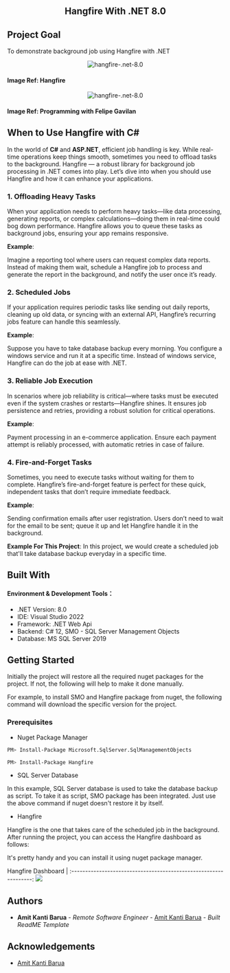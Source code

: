 ﻿<h2 align="center">
    <a style="text-decoration:none;" href="https://github.com/tilamit/hangfire-.net-8.0">
      Hangfire With .NET 8.0
    </a>
    <br/>
</h2>

## Project Goal

To demonstrate background job using Hangfire with .NET

<p align="center">
    <img src="https://i.ibb.co.com/jR3npw9/Screenshot-2024-10-29-160548.png" alt="hangfire-.net-8.0" />
</p>

 <h4>Image Ref: 
  <a style="text-decoration:none;" href="https://www.hangfire.io">
      Hangfire
  </a>
 </h4>

<p align="center">
    <img src="https://i.ibb.co.com/vw0rkZS/Screenshot-2024-10-29-135829.png" alt="hangfire-.net-8.0" />
</p>

 <h4>Image Ref: 
  <a style="text-decoration:none;" href="https://www.youtube.com/watch?v=OkpXpMBUG9c">
      Programming with Felipe Gavilan
  </a>
 </h4>

## When to Use Hangfire with C#

In the world of **C#** and **ASP.NET**, efficient job handling is key. While real-time operations keep things smooth, sometimes you need to offload tasks to the background. Hangfire — a robust library for background job processing in .NET comes into play. Let’s dive into when you should use Hangfire and how it can enhance your applications.

### 1. Offloading Heavy Tasks

When your application needs to perform heavy tasks—like data processing, generating reports, or complex calculations—doing them in real-time could bog down performance. Hangfire allows you to queue these tasks as background jobs, ensuring your app remains responsive.

**Example**: 

Imagine a reporting tool where users can request complex data reports. Instead of making them wait, schedule a Hangfire job to process and generate the report in the background, and notify the user once it’s ready.

### 2. Scheduled Jobs

If your application requires periodic tasks like sending out daily reports, cleaning up old data, or syncing with an external API, Hangfire’s recurring jobs feature can handle this seamlessly.

**Example**: 

Suppose you have to take database backup every morning. You configure a windows service and run it at a specific time. Instead of windows service, Hangfire can do the job at ease with .NET.

### 3. Reliable Job Execution

In scenarios where job reliability is critical—where tasks must be executed even if the system crashes or restarts—Hangfire shines. It ensures job persistence and retries, providing a robust solution for critical operations.

**Example**: 

Payment processing in an e-commerce application. Ensure each payment attempt is reliably processed, with automatic retries in case of failure.

### 4. Fire-and-Forget Tasks

Sometimes, you need to execute tasks without waiting for them to complete. Hangfire’s fire-and-forget feature is perfect for these quick, independent tasks that don’t require immediate feedback.

**Example**: 

Sending confirmation emails after user registration. Users don’t need to wait for the email to be sent; queue it up and let Hangfire handle it in the background.

**Example For This Project**: In this project, we would create a scheduled job that'll take database backup everyday in a specific time.

## Built With

#### Environment & Development Tools：

* .NET Version: 8.0
* IDE: Visual Studio 2022
* Framework: .NET Web Api
* Backend: C# 12, SMO - SQL Server Management Objects 
* Database: MS SQL Server 2019

## Getting Started

Initially the project will restore all the required nuget packages for the project. If not, the following will help to make it done manually. 

For example, to install SMO and Hangfire package from nuget, the following command will download the specific version for the project.

### Prerequisites

* Nuget Package Manager

```sh
PM> Install-Package Microsoft.SqlServer.SqlManagementObjects
```

```sh
PM> Install-Package Hangfire
```

* SQL Server Database

In this example, SQL Server database is used to take the database backup as script. To take it as script, SMO package has been integrated. Just use the above command if nuget doesn't restore it by itself. 

* Hangfire

Hangfire is the one that takes care of the scheduled job in the background. After running the project, you can access the Hangfire dashboard as follows:

It's pretty handy and you can install it using nuget package manager.


Hangfire Dashboard             |
:----------------------------------------------------------------:
![](https://i.ibb.co.com/nR6ggkm/Screenshot-2024-10-29-142040.png)

## Authors

* **Amit Kanti Barua** - *Remote Software Engineer* - [Amit Kanti Barua](https://github.com/tilamit) - *Built ReadME Template*

## Acknowledgements

* [Amit Kanti Barua](https://github.com/tilamit)
